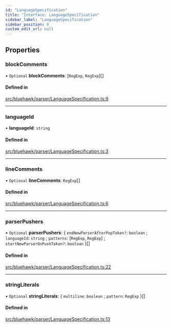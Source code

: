 ```yaml
---
id: "LanguageSpecification"
title: "Interface: LanguageSpecification"
sidebar_label: "LanguageSpecification"
sidebar_position: 0
custom_edit_url: null
---
```


## Properties

### blockComments

• `Optional` **blockComments**: [`RegExp`, `RegExp`][]

#### Defined in

[src/bluehawk/parser/LanguageSpecification.ts:9](https://github.com/mongodben/Bluehawk/blob/d355b52/src/bluehawk/parser/LanguageSpecification.ts#L9)

___

### languageId

• **languageId**: `string`

#### Defined in

[src/bluehawk/parser/LanguageSpecification.ts:3](https://github.com/mongodben/Bluehawk/blob/d355b52/src/bluehawk/parser/LanguageSpecification.ts#L3)

___

### lineComments

• `Optional` **lineComments**: `RegExp`[]

#### Defined in

[src/bluehawk/parser/LanguageSpecification.ts:6](https://github.com/mongodben/Bluehawk/blob/d355b52/src/bluehawk/parser/LanguageSpecification.ts#L6)

___

### parserPushers

• `Optional` **parserPushers**: { `endNewParserAfterPopToken?`: `boolean` ; `languageId`: `string` ; `patterns`: [`RegExp`, `RegExp`] ; `startNewParserOnPushToken?`: `boolean`  }[]

#### Defined in

[src/bluehawk/parser/LanguageSpecification.ts:22](https://github.com/mongodben/Bluehawk/blob/d355b52/src/bluehawk/parser/LanguageSpecification.ts#L22)

___

### stringLiterals

• `Optional` **stringLiterals**: { `multiline`: `boolean` ; `pattern`: `RegExp`  }[]

#### Defined in

[src/bluehawk/parser/LanguageSpecification.ts:13](https://github.com/mongodben/Bluehawk/blob/d355b52/src/bluehawk/parser/LanguageSpecification.ts#L13)
